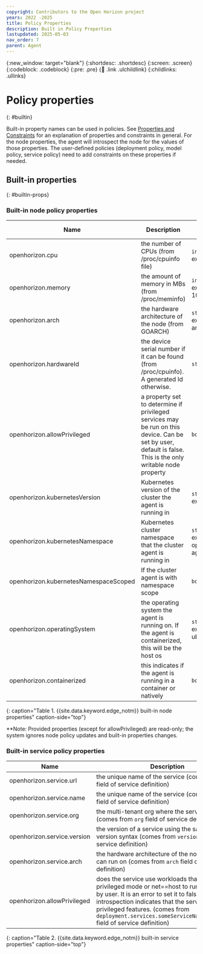 ```yaml
---
copyright: Contributors to the Open Horizon project
years: 2022 -2025
title: Policy Properties
description: Built in Policy Properties
lastupdated: 2025-05-03
nav_order: 7
parent: Agent
---
```


{:new_window: target="blank"}
{:shortdesc: .shortdesc}
{:screen: .screen}
{:codeblock: .codeblock}
{:pre: .pre}
{:child: .link .ulchildlink}
{:childlinks: .ullinks}

# Policy properties
{: #builtin}

Built-in property names can be used in policies.
See [Properties and Constraints](./properties_and_constraints.md) for an explanation of properties and constraints in general.
For the node properties, the agent will introspect the node for the values of those properties.
The user-defined policies (deployment policy, model policy, service policy) need to add constraints on these properties if needed.

## Built-in properties
{: #builtin-props}

### Built-in node policy properties

| **Name** | **Description** | **Possible values** |
| ----- | ----- | ----- |
| openhorizon.cpu | the number of CPUs (from /proc/cpuinfo file) | `int` for example 4 |
| openhorizon.memory| the amount of memory in MBs (from /proc/meminfo) | `int` for example 1024 |
| openhorizon.arch| the hardware architecture of the node (from GOARCH) | `string` for example amd64 |
| openhorizon.hardwareId| the device serial number if it can be found (from /proc/cpuinfo). A generated Id otherwise. | `string` |
| openhorizon.allowPrivileged| a property set to determine if privileged services may be run on this device. Can be set by user, default is false. This is the only writable node property | `boolean` |
| openhorizon.kubernetesVersion| Kubernetes version of the cluster the agent is running in | `string` for example 1.18 |
| openhorizon.kubernetesNamespace| Kubernetes cluster namespace that the cluster agent is running in | `string` for example openhorizon-agent |
| openhorizon.kubernetesNamespaceScoped| If the cluster agent is with namespace scope | `boolean` |
| openhorizon.operatingSystem | the operating system the agent is running on. If the agent is containerized, this will be the host os | `string` for example ubuntu |
| openhorizon.containerized | this indicates if the agent is running in a container or natively | `boolean` |
{: caption="Table 1. {{site.data.keyword.edge_notm}} built-in node properties" caption-side="top"}

**Note: Provided properties (except for allowPrivileged) are read-only; the system ignores node policy updates and built-in properties changes.

### Built-in service policy properties

| **Name** | **Description** | **Possible values** |
| ----- | ----- | ----- |
| openhorizon.service.url | the unique name of the service (comes from `url` field of service definition) | `string` for example `https://someOrg/someService` |
| openhorizon.service.name | the unique name of the service (comes from `url` field of service definition) | `string` for example MyService |
| openhorizon.service.org | the multi-tenant org where the service is defined (comes from `org` field of service definition) | `string` for example MyOrg |
| openhorizon.service.version | the version of a service using the same semantic version syntax (comes from `version` field of service definition) | `string` for example 1.1.1 |
| openhorizon.service.arch | the hardware architecture of the node this service can run on (comes from `arch` field of service definition) | `string` for example amd64 |
| openhorizon.allowPrivileged | does the service use workloads that require privileged mode or net==host to run. Can be set by user. It is an error to set it to false if service introspection indicates that the service uses privileged features. (comes from `deployment.services.someServiceName.privileged` field of service definition) | `boolean` |
{: caption="Table 2. {{site.data.keyword.edge_notm}} built-in service properties" caption-side="top"}
